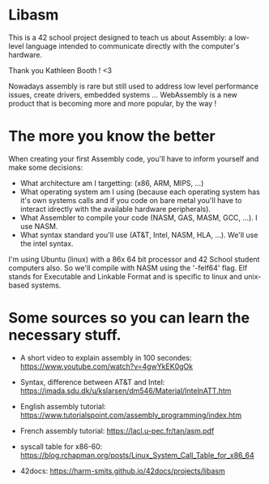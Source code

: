 
# Libasm

This is a 42 school project designed to teach us about Assembly: a low-level language intended to communicate directly with the computer's hardware.

Thank you Kathleen Booth ! <3

Nowadays assembly is rare but still used to address low level performance issues, create drivers, embedded systems ...
WebAssembly is a new product that is becoming more and more popular, by the way !

# The more you know the better

When creating your first Assembly code, you'll have to inform yourself and make some decisions:
- What architecture am I targetting: (x86, ARM, MIPS, ...)
- What operating system am I using (because each operating system has it's own systems calls and if you code on bare metal you'll have to interact idrectly with the available hardware peripherals).
- What Assembler to compile your code (NASM, GAS, MASM, GCC, ...). I use NASM.
- What syntax standard you'll use (AT&T, Intel, NASM, HLA, ...). We'll use the intel syntax.

I'm using Ubuntu (linux) with a 86x 64 bit processor and 42 School student computers also. So we'll compile with NASM using the '-felf64' flag. Elf stands for Executable and Linkable Format and is specific to linux and unix-based systems.

# Some sources so you can learn the necessary stuff.

- A short video to explain assembly in 100 secondes: https://www.youtube.com/watch?v=4gwYkEK0gOk
- Syntax, difference between AT&T and Intel: https://imada.sdu.dk/u/kslarsen/dm546/Material/IntelnATT.htm
- English assembly tutorial: https://www.tutorialspoint.com/assembly_programming/index.htm
- French assembly tutorial: https://lacl.u-pec.fr/tan/asm.pdf
- syscall table for x86-60: https://blog.rchapman.org/posts/Linux_System_Call_Table_for_x86_64

- 42docs: https://harm-smits.github.io/42docs/projects/libasm
